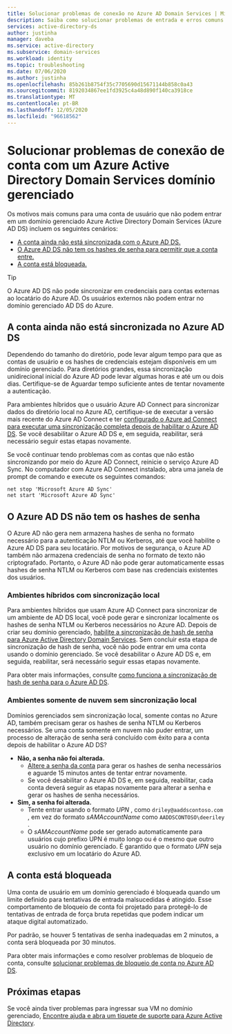 ```yaml
---
title: Solucionar problemas de conexão no Azure AD Domain Services | Microsoft Docs
description: Saiba como solucionar problemas de entrada e erros comuns do usuário no Azure Active Directory Domain Services.
services: active-directory-ds
author: justinha
manager: daveba
ms.service: active-directory
ms.subservice: domain-services
ms.workload: identity
ms.topic: troubleshooting
ms.date: 07/06/2020
ms.author: justinha
ms.openlocfilehash: 85b261b8754f35c7705690d15671144b858c0a43
ms.sourcegitcommit: 8192034867ee1fd3925c4a48d890f140ca3918ce
ms.translationtype: MT
ms.contentlocale: pt-BR
ms.lasthandoff: 12/05/2020
ms.locfileid: "96618562"
---
```

# <a name="troubleshoot-account-sign-in-problems-with-an-azure-active-directory-domain-services-managed-domain"></a>Solucionar problemas de conexão de conta com um Azure Active Directory Domain Services domínio gerenciado

Os motivos mais comuns para uma conta de usuário que não podem entrar em um domínio gerenciado Azure Active Directory Domain Services (Azure AD DS) incluem os seguintes cenários:

* [A conta ainda não está sincronizada com o Azure AD DS.](#account-isnt-synchronized-into-azure-ad-ds-yet)
* [O Azure AD DS não tem os hashes de senha para permitir que a conta entre.](#azure-ad-ds-doesnt-have-the-password-hashes)
* [A conta está bloqueada.](#the-account-is-locked-out)

> [!TIP]
> O Azure AD DS não pode sincronizar em credenciais para contas externas ao locatário do Azure AD. Os usuários externos não podem entrar no domínio gerenciado AD DS do Azure.

## <a name="account-isnt-synchronized-into-azure-ad-ds-yet"></a>A conta ainda não está sincronizada no Azure AD DS

Dependendo do tamanho do diretório, pode levar algum tempo para que as contas de usuário e os hashes de credenciais estejam disponíveis em um domínio gerenciado. Para diretórios grandes, essa sincronização unidirecional inicial do Azure AD pode levar algumas horas e até um ou dois dias. Certifique-se de Aguardar tempo suficiente antes de tentar novamente a autenticação.

Para ambientes híbridos que o usuário Azure AD Connect para sincronizar dados do diretório local no Azure AD, certifique-se de executar a versão mais recente do Azure AD Connect e ter [configurado o Azure ad Connect para executar uma sincronização completa depois de habilitar o Azure AD DS][azure-ad-connect-phs]. Se você desabilitar o Azure AD DS e, em seguida, reabilitar, será necessário seguir estas etapas novamente.

Se você continuar tendo problemas com as contas que não estão sincronizando por meio do Azure AD Connect, reinicie o serviço Azure AD Sync. No computador com Azure AD Connect instalado, abra uma janela de prompt de comando e execute os seguintes comandos:

```console
net stop 'Microsoft Azure AD Sync'
net start 'Microsoft Azure AD Sync'
```

## <a name="azure-ad-ds-doesnt-have-the-password-hashes"></a>O Azure AD DS não tem os hashes de senha

O Azure AD não gera nem armazena hashes de senha no formato necessário para a autenticação NTLM ou Kerberos, até que você habilite o Azure AD DS para seu locatário. Por motivos de segurança, o Azure AD também não armazena credenciais de senha no formato de texto não criptografado. Portanto, o Azure AD não pode gerar automaticamente essas hashes de senha NTLM ou Kerberos com base nas credenciais existentes dos usuários.

### <a name="hybrid-environments-with-on-premises-synchronization"></a>Ambientes híbridos com sincronização local

Para ambientes híbridos que usam Azure AD Connect para sincronizar de um ambiente de AD DS local, você pode gerar e sincronizar localmente os hashes de senha NTLM ou Kerberos necessários no Azure AD. Depois de criar seu domínio gerenciado, [habilite a sincronização de hash de senha para Azure Active Directory Domain Services][azure-ad-connect-phs]. Sem concluir esta etapa de sincronização de hash de senha, você não pode entrar em uma conta usando o domínio gerenciado. Se você desabilitar o Azure AD DS e, em seguida, reabilitar, será necessário seguir essas etapas novamente.

Para obter mais informações, consulte [como funciona a sincronização de hash de senha para o Azure AD DS][phs-process].

### <a name="cloud-only-environments-with-no-on-premises-synchronization"></a>Ambientes somente de nuvem sem sincronização local

Domínios gerenciados sem sincronização local, somente contas no Azure AD, também precisam gerar os hashes de senha NTLM ou Kerberos necessários. Se uma conta somente em nuvem não puder entrar, um processo de alteração de senha será concluído com êxito para a conta depois de habilitar o Azure AD DS?

* **Não, a senha não foi alterada.**
    * [Altere a senha da conta][enable-user-accounts] para gerar os hashes de senha necessários e aguarde 15 minutos antes de tentar entrar novamente.
    * Se você desabilitar o Azure AD DS e, em seguida, reabilitar, cada conta deverá seguir as etapas novamente para alterar a senha e gerar os hashes de senha necessários.
* **Sim, a senha foi alterada.**
    * Tente entrar usando o formato *UPN* , como `driley@aaddscontoso.com` , em vez do formato *sAMAccountName* como `AADDSCONTOSO\deeriley` .
    * O *sAMAccountName* pode ser gerado automaticamente para usuários cujo prefixo UPN é muito longo ou é o mesmo que outro usuário no domínio gerenciado. É garantido que o formato *UPN* seja exclusivo em um locatário do Azure AD.

## <a name="the-account-is-locked-out"></a>A conta está bloqueada

Uma conta de usuário em um domínio gerenciado é bloqueada quando um limite definido para tentativas de entrada malsucedidas é atingido. Esse comportamento de bloqueio de conta foi projetado para protegê-lo de tentativas de entrada de força bruta repetidas que podem indicar um ataque digital automatizado.

Por padrão, se houver 5 tentativas de senha inadequadas em 2 minutos, a conta será bloqueada por 30 minutos.

Para obter mais informações e como resolver problemas de bloqueio de conta, consulte [solucionar problemas de bloqueio de conta no Azure AD DS][troubleshoot-account-lockout].

## <a name="next-steps"></a>Próximas etapas

Se você ainda tiver problemas para ingressar sua VM no domínio gerenciado, [Encontre ajuda e abra um tíquete de suporte para Azure Active Directory][azure-ad-support].

<!-- INTERNAL LINKS -->
[troubleshoot-account-lockout]: troubleshoot-account-lockout.md
[azure-ad-connect-phs]: ./tutorial-configure-password-hash-sync.md
[enable-user-accounts]:  tutorial-create-instance.md#enable-user-accounts-for-azure-ad-ds
[phs-process]: ../active-directory/hybrid/how-to-connect-password-hash-synchronization.md#password-hash-sync-process-for-azure-ad-domain-services
[azure-ad-support]: ../active-directory/fundamentals/active-directory-troubleshooting-support-howto.md